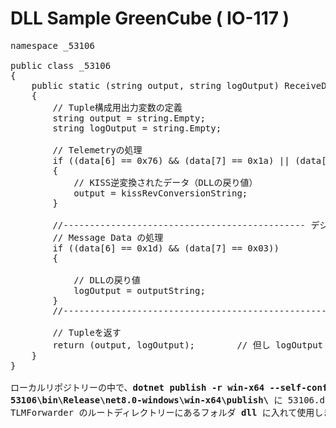 # DLL Sample GreenCube ( IO-117 )

<pre>
namespace _53106

public class _53106
{
    public static (string output, string logOutput) ReceiveDataFormat(byte[] data)
    {
        // Tuple構成用出力変数の定義
        string output = string.Empty;
        string logOutput = string.Empty;

        // Telemetryの処理
        if ((data[6] == 0x76) && (data[7] == 0x1a) || (data[6] == 0x36) && (data[7] == 0x12))
        {
            // KISS逆変換されたデータ（DLLの戻り値）
            output = kissRevConversionString;
        }

        //---------------------------------------------- デジピータの無い衛星では不要
        // Message Data の処理 
        if ((data[6] == 0x1d) && (data[7] == 0x03))
        {

            // DLLの戻り値
            logOutput = outputString;
        }
        //-------------------------------------------------------------------------
    
        // Tupleを返す
        return (output, logOutput);        // 但し logOutput はそのまま返す
    }
}

ローカルリポジトリーの中で、<b>dotnet publish -r win-x64 --self-confained falese</b> とすると
<b>53106\bin\Release\net8.0-windows\win-x64\publish\</b> に 53106.dll が生成されます。これを
TLMForwarder のルートディレクトリーにあるフォルダ <b>dll</b> に入れて使用します。
</pre>
